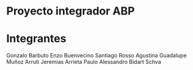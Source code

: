 # Proyecto integrador ABP

# Integrantes
Gonzalo Barbuto
Enzo Buenvecino
Santiago Rosso
Agustina Guadalupe Muñoz Arruti
Jeremias Arrieta
Paulo Alessandro Bidart Schva
